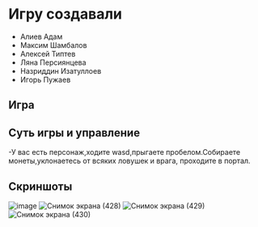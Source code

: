 # Игру создавали
- Алиев Адам
- Максим Шамбалов
- Алексей Типтев
- Ляна Персиянцева
- Назриддин Изатуллоев
- Игорь Пужаев
## Игра
## Суть игры и управление
-У вас есть персонаж,ходите wasd,прыгаете пробелом.Собираете монеты,уклонаетесь от всяких ловушек и врага, проходите в портал.
## Скриншоты
![image](https://user-images.githubusercontent.com/90550031/147258350-b789288e-862a-4df6-bd12-bd9f6d4d511d.png)
![Снимок экрана (428)](https://user-images.githubusercontent.com/90550031/147258496-0045e9a5-2392-4622-aa47-5a9740a8a335.png)
![Снимок экрана (429)](https://user-images.githubusercontent.com/90550031/147258513-992f8fbc-6168-45b2-8254-526320078f91.png)
![Снимок экрана (430)](https://user-images.githubusercontent.com/90550031/147258539-682f0189-3842-4406-b75b-5f6d1ed5d170.png)


